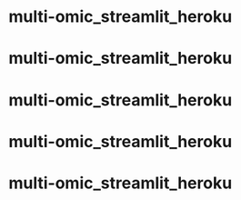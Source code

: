 # multi-omic_streamlit_heroku
# multi-omic_streamlit_heroku
# multi-omic_streamlit_heroku
# multi-omic_streamlit_heroku
# multi-omic_streamlit_heroku
